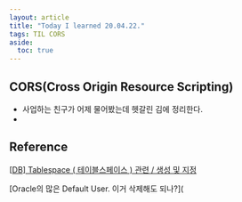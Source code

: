 ```yaml
---
layout: article
title: "Today I learned 20.04.22."
tags: TIL CORS
aside:
  toc: true
---
```




## CORS(Cross Origin Resource Scripting)

- 사업하는 친구가 어제 물어봤는데 헷갈린 김에 정리한다.
- 

## Reference

[[DB\] Tablespace ( 테이블스페이스 ) 관련 / 생성 및 지정](https://denodo1.tistory.com/269)

[Oracle의 많은 Default User. 이거 삭제해도 되나?](